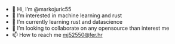 - 👋 Hi, I’m @markojuric55
- 👀 I’m interested in machine learning and rust
- 🌱 I’m currently learning rust and datascience
- 💞️ I’m looking to collaborate on any opensource than interest me
- 📫 How to reach me mj52550@fer.hr

<!---
markojuric55/markojuric55 is a ✨ special ✨ repository because its `README.md` (this file) appears on your GitHub profile.
You can click the Preview link to take a look at your changes.
--->
